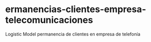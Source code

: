# ermanencias-clientes-empresa-telecomunicaciones
Logistic Model permanencia de clientes en empresa de telefonía
